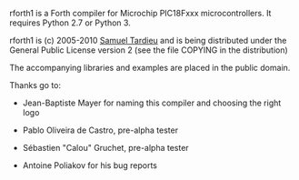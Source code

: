 rforth1 is a Forth compiler for Microchip PIC18Fxxx microcontrollers. It requires Python 2.7 or Python 3.

rforth1 is (c) 2005-2010 [Samuel Tardieu](sam@rfc1149.net)
and is being distributed under the General Public License version 2
(see the file COPYING in the distribution)

The accompanying libraries and examples are placed in the public domain.

Thanks go to:

  - Jean-Baptiste Mayer for naming this compiler and
    choosing the right logo

  - Pablo Oliveira de Castro, pre-alpha tester

  - Sébastien "Calou" Gruchet, pre-alpha tester

  - Antoine Poliakov for his bug reports
